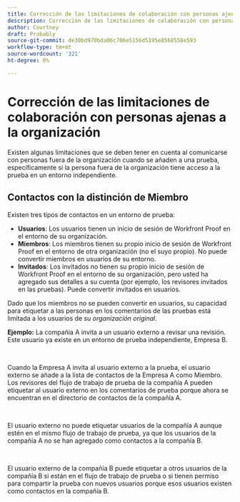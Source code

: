 ```yaml
---
title: Corrección de las limitaciones de colaboración con personas ajenas a la organización
description: Corrección de las limitaciones de colaboración con personas ajenas a la organización
author: Courtney
draft: Probably
source-git-commit: de30bd970bda06c706e5156d5195e8568558e593
workflow-type: tm+mt
source-wordcount: '321'
ht-degree: 0%

---
```


# Corrección de las limitaciones de colaboración con personas ajenas a la organización

Existen algunas limitaciones que se deben tener en cuenta al comunicarse con personas fuera de la organización cuando se añaden a una prueba, específicamente si la persona fuera de la organización tiene acceso a la prueba en un entorno independiente.

## Contactos con la distinción de Miembro

Existen tres tipos de contactos en un entorno de prueba:

* **Usuarios**: Los usuarios tienen un inicio de sesión de Workfront Proof en el entorno de su organización.
* **Miembros**: Los miembros tienen su propio inicio de sesión de Workfront Proof en el entorno de otra organización (no el suyo propio). No puede convertir miembros en usuarios de su entorno.
* **Invitados**: Los invitados no tienen su propio inicio de sesión de Workfront Proof en el entorno de su organización, pero usted ha agregado sus detalles a su cuenta (por ejemplo, los revisores invitados en las pruebas). Puede convertir invitados en usuarios.

Dado que los miembros no se pueden convertir en usuarios, su capacidad para etiquetar a las personas en los comentarios de las pruebas está limitada a los usuarios de *su organización original*.

**Ejemplo:** La compañía A invita a un usuario externo a revisar una revisión. Este usuario ya existe en un entorno de prueba independiente, Empresa B.

 

Cuando la Empresa A invita al usuario externo a la prueba, el usuario externo se añade a la lista de contactos de la Empresa A como Miembro. Los revisores del flujo de trabajo de prueba de la compañía A pueden etiquetar al usuario externo en los comentarios de prueba porque ahora se encuentran en el directorio de contactos de la compañía A.

 

El usuario externo no puede etiquetar usuarios de la compañía A aunque estén en el mismo flujo de trabajo de prueba, ya que los usuarios de la compañía A no se han agregado como contactos a la compañía B.

 

El usuario externo de la compañía B puede etiquetar a otros usuarios de la compañía B si están en el flujo de trabajo de prueba o si tienen permiso para compartir la prueba con nuevos usuarios porque esos usuarios existen como contactos en la compañía B.
